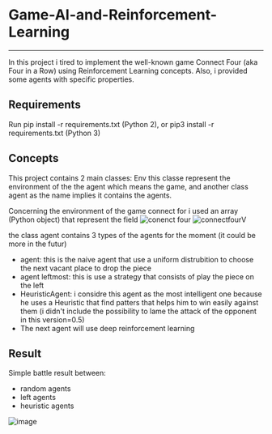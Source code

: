 # Game-AI-and-Reinforcement-Learning
-------------------------------------
In this project i tired to implement the well-known game Connect Four  (aka  Four in a Row) using Reinforcement Learning concepts. Also, i provided some agents with specific properties.

Requirements
-----------
Run pip install -r requirements.txt (Python 2), or pip3 install -r requirements.txt (Python 3)

Concepts
-----------
This project contains 2 main classes: Env this classe represent the environment of the the agent which means the game, and another class agent as the name implies it contains the agents.

Concerning the environment of the game connect for i used an array (Python object) that represent the field
![conenct four](https://user-images.githubusercontent.com/52492864/128043941-261e3b4e-b248-4c40-ac30-bb6d263d830a.PNG)
![connectfourV](https://user-images.githubusercontent.com/52492864/128043965-8afcfd0e-7072-496b-9aa8-f0d1555ef599.PNG)




the class agent contains 3 types of the agents for the moment (it could be more in the futur)
* agent: this is the naive agent that use a uniform distrubition to choose the next vacant place to drop the piece
* agent leftmost: this is use a strategy that consists of play the piece on the left 
* HeuristicAgent: i considre this agent as the most intelligent one because he uses a Heuristic that find patters that helps him to win easily against them (i didn't include the possibility to lame the attack of the opponent in this version=0.5)
* The next agent will use deep reinforcement learning


Result
-----------
Simple battle result between:
- random agents
- left agents
- heuristic agents


![image](https://user-images.githubusercontent.com/52492864/128024170-b75ccee1-f253-4464-8a95-d635a98e4a56.png)
